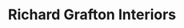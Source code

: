 ---
title: "Richard Grafton Interiors"
url: /harrogate/richard-grafton-interiors/
shop: interior decoration
---